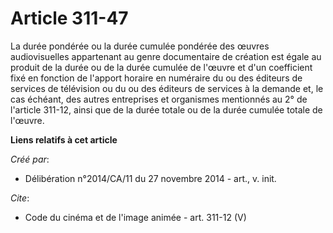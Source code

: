 # Article 311-47

La durée pondérée ou la durée cumulée pondérée des œuvres audiovisuelles appartenant au genre documentaire de création est
égale au produit de la durée ou de la durée cumulée de l'œuvre et d'un coefficient fixé en fonction de l'apport horaire en
numéraire du ou des éditeurs de services de télévision ou du ou des éditeurs de services à la demande et, le cas échéant, des
autres entreprises et organismes mentionnés au 2° de l'article 311-12, ainsi que de la durée totale ou de la durée cumulée
totale de l'œuvre.

**Liens relatifs à cet article**

_Créé par_:

  - Délibération n°2014/CA/11 du 27 novembre 2014 - art., v. init.

_Cite_:

  - Code du cinéma et de l'image animée - art. 311-12 (V)
